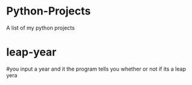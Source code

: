 # Python-Projects
A list of my python projects 

# leap-year
#you input a year and it the program tells you whether or not if its a leap yera 

#
